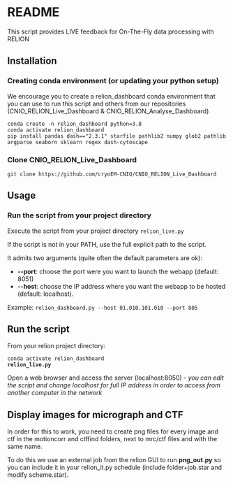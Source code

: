 # README

This script provides LIVE feedback for On-The-Fly data processing with RELION 

## Installation

### Creating conda environment (or updating your python setup)
We encourage you to create a relion_dashboard conda environment that you can use to run this script and others from our repositories (CNIO_RELION_Live_Dashboard & CNIO_RELION_Analyse_Dashboard)

```
conda create -n relion_dashboard python=3.8
conda activate relion_dashboard
pip install pandas dash=="2.3.1" starfile pathlib2 numpy glob2 pathlib argparse seaborn sklearn regex dash-cytoscape
```

### Clone CNIO_RELION_Live_Dashboard
`git clone https://github.com/cryoEM-CNIO/CNIO_RELION_Live_Dashboard`

## Usage
### Run the script from your project directory

Execute the script from your project directory
`relion_live.py`

If the script is not in your PATH, use the full explicit path to the script.

It admits two arguments (quite often the default parameters are ok):
* **--port**: choose the port were you want to launch the webapp (default: 8051)
* **--host**: choose the IP address where you want the webapp to be hosted (default: localhost).

Example:
`relion_dashboard.py --host 01.010.101.010 --port 805`
## Run the script

From your relion project directory:

`conda activate relion_dashboard`  
**`relion_live.py`**

Open a web browser and access the server (localhost:8050) - _you can edit the script and change localhost for full IP address in order to access from another computer in the network_

## Display images for micrograph and CTF

In order for this to work, you need to create png files for every image and ctf in the motioncorr and ctffind folders, next to mrc/ctf files and with the same name.

To do this we use an external job from the relion GUI to run **png\_out.py** so you can include it in your relion\_it.py schedule (include folder+job.star and modify scheme.star).

